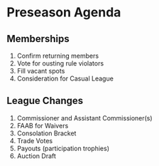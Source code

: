 # Preseason Agenda

## Memberships

1. Confirm returning members
2. Vote for ousting rule violators
3. Fill vacant spots
4. Consideration for Casual League

## League Changes

1. Commissioner and Assistant Commissioner(s)
2. FAAB for Waivers
3. Consolation Bracket
4. Trade Votes
5. Payouts (participation trophies)
6. Auction Draft
